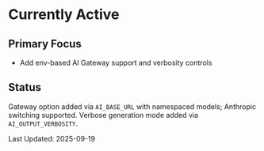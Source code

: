 # Currently Active

## Primary Focus
- Add env-based AI Gateway support and verbosity controls

## Status
Gateway option added via `AI_BASE_URL` with namespaced models; Anthropic switching supported. Verbose generation mode added via `AI_OUTPUT_VERBOSITY`.

Last Updated: 2025-09-19